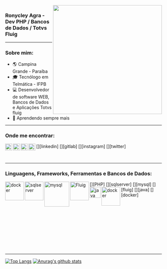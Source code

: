 <img align="right" width="350" src="https://www.edureka.co/blog/wp-content/uploads/2019/03/1blog-1-405x300.png">

### Ronycley Agra - Dev PHP / Bancos de Dados / Totvs Fluig

---

### Sobre mim:
- :earth_americas: Campina Grande - Paraíba
- 🎓 Tecnólogo em Telmática - IFPB
- 💻 Desenvolvedor de software WEB, Bancos de Dados e Aplicações Totvs fluig
- 🤝 Aprendendo sempre mais

---

### Onde me encontrar:
[<img align="left" alt="LinkedIn" width="22px" src="https://cdn.jsdelivr.net/npm/simple-icons@v3/icons/linkedin.svg" />][linkedin]
[<img align="left" alt="GitLab" width="22px" src="https://cdn.jsdelivr.net/npm/simple-icons@v3/icons/gitlab.svg" />][gitlab]
[<img align="left" alt="Instagram" width="22px" src="https://cdn.jsdelivr.net/npm/simple-icons@v3/icons/instagram.svg" />][instagram]
[<img align="left" alt="Twitter" width="22px" src="https://cdn.jsdelivr.net/npm/simple-icons@v3/icons/twitter.svg" />][twitter]

<br/>

---

### Linguagens, Frameworks, Ferramentas e Bancos de Dados:
[<img align="left" alt="docker" width="60px" src="https://external-content.duckduckgo.com/iu/?u=http%3A%2F%2Fwww.softaculous.com%2Fblog%2Fwp-content%2Fuploads%2F2013%2F04%2Fphp-logo.jpeg&f=1&nofb=1" />][PHP]
[<img align="left" alt="sqlserver" width="60px" src="https://logodownload.org/wp-content/uploads/2016/10/Microsoft-SQL-Server-Logo-1.png">][sqlserver]
[<img align="left" alt="mysql" width="80px" src="https://d1.awsstatic.com/asset-repository/products/amazon-rds/1024px-MySQL.ff87215b43fd7292af172e2a5d9b844217262571.png">][mysql]
[<img align="left" alt="Fluig" width="60px" src="http://www.grupodkp.com.br/wp-content/uploads/2018/04/fluig-logo.png" />][fluig]
[<img align="left" alt="java icon" width="35px" src="https://upload.wikimedia.org/wikipedia/it/thumb/2/2e/Java_Logo.svg/258px-Java_Logo.svg.png"/>][java]
[<img align="left" alt="docker" width="60px" src="https://www.ibm.com/blogs/cloud-computing/wp-content/uploads/2014/04/docker-logo-open-cloud.png" />][docker]

<br/><br/><br/><br/><br/><br/><br/><br/><br/>

---

[![Top Langs](https://github-readme-stats.vercel.app/api/top-langs/?username=ronycleygagra&theme=dracula)](https://github.com/jussaragranja/)
[![Anurag's github stats](https://github-readme-stats.vercel.app/api?username=ronycleygagra&show_icons=true&theme=dracula)](https://github.com/jussaragranja/)
<br/>



